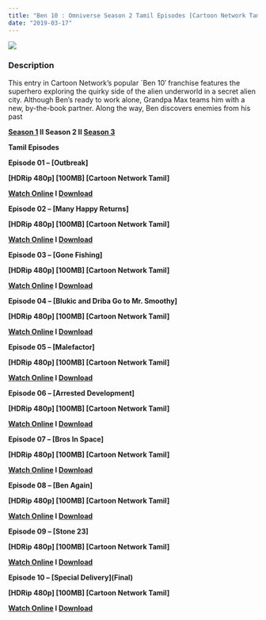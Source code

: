 ```yaml
---
title: "Ben 10 : Omniverse Season 2 Tamil Episodes [Cartoon Network Tamil]"
date: "2019-03-17"
---
```


[![](https://1.bp.blogspot.com/-PaGg3-EgMrQ/XIyHYps6uCI/AAAAAAAAAOs/knzHlRzGH7AXE367GcHH7Tytah5Vr6_5QCLcBGAs/s640/70fc154d15cbc2f4d3c70295b480c772-ben-10-omniverse-season-8.png)](https://1.bp.blogspot.com/-PaGg3-EgMrQ/XIyHYps6uCI/AAAAAAAAAOs/knzHlRzGH7AXE367GcHH7Tytah5Vr6_5QCLcBGAs/s1600/70fc154d15cbc2f4d3c70295b480c772-ben-10-omniverse-season-8.png)

### Description

This entry in Cartoon Network’s popular \`Ben 10′ franchise features the superhero exploring the quirky side of the alien underworld in a secret alien city. Although Ben’s ready to work alone, Grandpa Max teams him with a new, by-the-book partner. Along the way, Ben discovers enemies from his past

**[Season 1](https://toonnetworktamil2.blogspot.com/2019/03/ben-10-omniverse-season-1-tamil.html) II Season 2 II [Season 3](https://toonnetworktamil2.blogspot.com/2019/03/ben-10-omniverse-season-3-tamil.html)**

**Tamil Episodes**

**Episode 01 – \[Outbreak\]**

**\[HDRip 480p\] \[100MB\] \[Cartoon Network Tamil\]**

**[Watch Online](https://toonnetworktamilvideos.blogspot.com/p/ben-10-omniverse-e01-outbreak.html) I [Download](https://drive.google.com/file/d/1YRwL6kYu0rokMFqdi1c64o2eF9AQ_Zle/view)**

**Episode 02 – \[Many Happy Returns\]**

**\[HDRip 480p\] \[100MB\] \[Cartoon Network Tamil\]**

**[Watch Online](https://toonnetworktamilvideos.blogspot.com/p/e02-many-happy-returns.html) I [Download](https://drive.google.com/file/d/1v2xrU1LEEMCB1N79dt68BciBJTp5_JnE/view)**

**Episode 03 – \[Gone Fishing\]**

**\[HDRip 480p\] \[100MB\] \[Cartoon Network Tamil\]**

**[Watch Online](https://toonnetworktamilvideos.blogspot.com/p/ben-10-omniverse-e03-gone-fishing.html) I [Download](https://drive.google.com/file/d/1OzDHUrdy-frMHZdtAZ1f2LaxcLF9n3iA/view)**

**Episode 04 – \[****Blukic and Driba Go to Mr. Smoothy****\]**

**\[HDRip 480p\] \[100MB\] \[Cartoon Network Tamil\]**

**[Watch Online](https://toonnetworktamilvideos.blogspot.com/p/e04.html) I [Download](https://drive.google.com/file/d/1AnEJRkbLDf5fhtrVFhPYnhcAJEPq_Cd9/view)**

**Episode 05 – \[Malefactor\]**

**\[HDRip 480p\] \[100MB\] \[Cartoon Network Tamil\]**

**[Watch Online](https://toonnetworktamilvideos.blogspot.com/p/ben-10-omniverse-e05-malefactor.html) I [Download](https://drive.google.com/file/d/1YVNdqplH5XSb-1RhcZyQLPy1vVOdxoha/view)**

**Episode 06 – \[Arrested Development\]**

**\[HDRip 480p\] \[100MB\] \[Cartoon Network Tamil\]**

**[Watch Online](https://toonnetworktamilvideos.blogspot.com/p/e06-arrested-development.html) I [Download](https://drive.google.com/file/d/1iUun48hJn_HyGvN4zoowsAK_13wsNqGE/view)**

**Episode 07 – \[Bros In Space\]**

**\[HDRip 480p\] \[100MB\] \[Cartoon Network Tamil\]**

**[Watch Online](https://toonnetworktamilvideos.blogspot.com/p/ben-10-omniverse-e07-bros-in-space.html) I [Download](https://drive.google.com/file/d/10Io5rkYD2J-37k_Y5YgKdVKWmkr1aUNC/view)**

**Episode 08 – \[Ben Again\]**

**\[HDRip 480p\] \[100MB\] \[Cartoon Network Tamil\]**

**[Watch Online](https://toonnetworktamilvideos.blogspot.com/p/ben-10-omniverse-e08-ben-again.html) I [Download](https://drive.google.com/file/d/19K-GWqal2cgSNZ_NuZkbItffvEkv6Hrz/view)**

**Episode 09 – \[Stone 23\]**

**\[HDRip 480p\] \[100MB\] \[Cartoon Network Tamil\]**

**[Watch Online](https://toonnetworktamilvideos.blogspot.com/p/ben-10-omniverse-e09-store-23.html) I [Download](https://drive.google.com/file/d/1LvI1-QVUD7OOB43xHTV6FhZZDcSM-meO/view)**

**Episode 10 – \[Special Delivery\](Final)**

**\[HDRip 480p\] \[100MB\] \[Cartoon Network Tamil\]**

**[Watch Online](https://toonnetworktamilvideos.blogspot.com/p/ben-10-omniverse-e10-special-delivery.html) I [Download](https://drive.google.com/file/d/1vKee-PCDkrbY4hs91cDVZjNSlcRZq4vf/view)**
